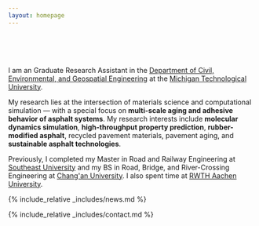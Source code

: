 ```yaml
---
layout: homepage
---
```


<h1 id="about-me"></h1>

<h2 style="margin: 80px 0px 10px;"></h2>

I am an Graduate Research Assistant in the [Department of Civil, Environmental, and Geospatial Engineering](https://www.mtu.edu/cege/) at the [Michigan Technological University](https://www.mtu.edu/). 

My research lies at the intersection of materials science and computational simulation — with a special focus on **multi-scale aging and adhesive behavior of asphalt systems**. My research interests include **molecular dynamics simulation**, **high-throughput property prediction**, **rubber-modified asphalt**, recycled pavement materials, pavement aging, and **sustainable asphalt technologies**.

Previously, I completed my Master in Road and Railway Engineering at [Southeast University](https://www.seu.edu.cn/english/) and my BS in Road, Bridge, and River-Crossing Engineering at [Chang'an University](https://en.chd.edu.cn/5753/list.htm). I also spent time at [RWTH Aachen University](https://www.rwth-aachen.de/cms/~a/root/?lidx=1).

{% include_relative _includes/news.md %}

{% include_relative _includes/contact.md %}
